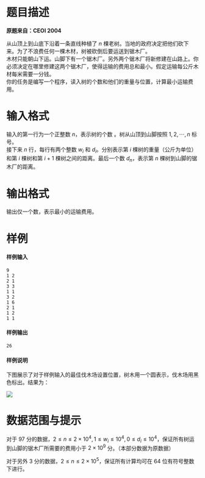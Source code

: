 
# 题目描述

**原题来自：CEOI 2004**

从山顶上到山底下沿着一条直线种植了 $n$ 棵老树。当地的政府决定把他们砍下来。为了不浪费任何一棵木材，树被砍倒后要运送到锯木厂。   
木材只能朝山下运。山脚下有一个锯木厂。另外两个锯木厂将新修建在山路上。你必须决定在哪里修建这两个锯木厂，使得运输的费用总和最小。假定运输每公斤木材每米需要一分钱。  
你的任务是编写一个程序，读入树的个数和他们的重量与位置，计算最小运输费用。

# 输入格式

输入的第一行为一个正整数 $n$，表示树的个数 。树从山顶到山脚按照 $1,2,\cdots ,n$ 标号。  
接下来 $n$ 行，每行有两个整数 $w_i$ 和 $d_i$。分别表示第 $i$ 棵树的重量（公斤为单位）和第 $i$ 棵树和第 $i+1$ 棵树之间的距离。最后一个数 $d_n$，表示第 $n$ 棵树到山脚的锯木厂的距离。

# 输出格式

输出仅一个数，表示最小的运输费用。

# 样例

#### 样例输入
```plain
9
1 2
2 1
3 3
1 1
3 2
1 6
2 1
1 2
1 1
```

#### 样例输出
```plain
26
```
#### 样例说明
下图展示了对于样例输入的最佳伐木场设置位置，树木用一个圆表示，伐木场用黑色标出。结果为：

![](/source/loj/10192/img/aHR0cHM6Ly9jb2RpbmcubmV0L3UvSGVSYU5PL3AvUGljUGxhY2UvZ2l0L3Jhdy9tYXN0ZXIvdHdvLnBuZw==.png)

# 数据范围与提示

对于 $97$ 分的数据，$2\le n\le 2\times 10^4,1\le w_i\le 10^4,0\le d_i\le 10^4$，保证所有树运到山脚的锯木厂所需要的费用小于 $2\times 10^9$ 分。（本部分数据为原数据）

对于另外 $3$ 分的数据，$2\le n\le 2\times 10^5$，保证所有计算均可在 $64$ 位有符号整数下进行。

